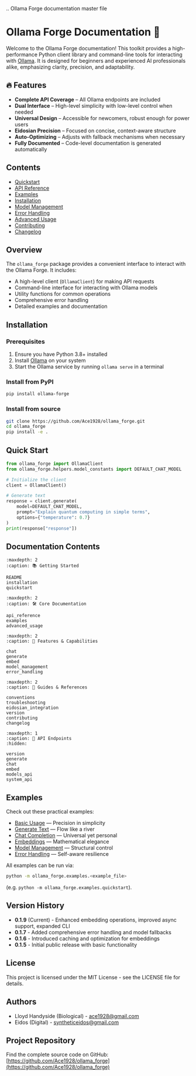 .. Ollama Forge documentation master file

# Ollama Forge Documentation 🚀

Welcome to the Ollama Forge documentation! This toolkit provides a high-performance Python client library and command-line tools for interacting with [Ollama](https://ollama.ai/). It is designed for beginners and experienced AI professionals alike, emphasizing clarity, precision, and adaptability.

## 🔥 Features
- **Complete API Coverage** – All Ollama endpoints are included
- **Dual Interface** – High-level simplicity with low-level control when needed
- **Universal Design** – Accessible for newcomers, robust enough for power users
- **Eidosian Precision** – Focused on concise, context-aware structure
- **Auto-Optimizing** – Adjusts with fallback mechanisms when necessary
- **Fully Documented** – Code-level documentation is generated automatically

## Contents

- [Quickstart](quickstart.md)
- [API Reference](api_reference.md)
- [Examples](examples.md)
- [Installation](installation.md)
- [Model Management](model_management.md)
- [Error Handling](error_handling.md)
- [Advanced Usage](advanced_usage.md)
- [Contributing](contributing.md)
- [Changelog](changelog.md)

## Overview

The `ollama_forge` package provides a convenient interface to interact with the Ollama Forge. It includes:

- A high-level client (`OllamaClient`) for making API requests
- Command-line interface for interacting with Ollama models
- Utility functions for common operations
- Comprehensive error handling
- Detailed examples and documentation

## Installation

### Prerequisites

1. Ensure you have Python 3.8+ installed
2. Install [Ollama](https://ollama.com/download) on your system
3. Start the Ollama service by running `ollama serve` in a terminal

### Install from PyPI

```bash
pip install ollama-forge
```

### Install from source

```bash
git clone https://github.com/Ace1928/ollama_forge.git
cd ollama_forge
pip install -e .
```

## Quick Start

```python
from ollama_forge import OllamaClient
from ollama_forge.helpers.model_constants import DEFAULT_CHAT_MODEL

# Initialize the client
client = OllamaClient()

# Generate text
response = client.generate(
    model=DEFAULT_CHAT_MODEL,
    prompt="Explain quantum computing in simple terms",
    options={"temperature": 0.7}
)
print(response["response"])
```

## Documentation Contents

```{toctree}
:maxdepth: 2
:caption: 📚 Getting Started

README
installation
quickstart
```

```{toctree}
:maxdepth: 2
:caption: 🛠️ Core Documentation

api_reference
examples
advanced_usage
```

```{toctree}
:maxdepth: 2
:caption: 🔄 Features & Capabilities

chat
generate
embed
model_management
error_handling
```

```{toctree}
:maxdepth: 2
:caption: 🧠 Guides & References

conventions
troubleshooting
eidosian_integration
version
contributing
changelog
```

```{toctree}
:maxdepth: 1
:caption: 🧩 API Endpoints
:hidden:

version
generate
chat
embed
models_api
system_api
```

## Examples

Check out these practical examples:

- [Basic Usage](examples.md) — Precision in simplicity  
- [Generate Text](generate.md) — Flow like a river  
- [Chat Completion](chat.md) — Universal yet personal  
- [Embeddings](embed.md) — Mathematical elegance
- [Model Management](model_management.md) — Structural control
- [Error Handling](error_handling.md) — Self-aware resilience

All examples can be run via:

```bash
python -m ollama_forge.examples.<example_file>
```
(e.g. `python -m ollama_forge.examples.quickstart`).

## Version History

- **0.1.9** (Current) - Enhanced embedding operations, improved async support, expanded CLI
- **0.1.7** - Added comprehensive error handling and model fallbacks
- **0.1.6** - Introduced caching and optimization for embeddings
- **0.1.5** - Initial public release with basic functionality

## License

This project is licensed under the MIT License - see the LICENSE file for details.

## Authors

- Lloyd Handyside (Biological) - [ace1928@gmail.com](mailto:ace1928@gmail.com)
- Eidos (Digital) - [syntheticeidos@gmail.com](mailto:syntheticeidos@gmail.com)

## Project Repository

Find the complete source code on GitHub: [https://github.com/Ace1928/ollama_forge](https://github.com/Ace1928/ollama_forge)
